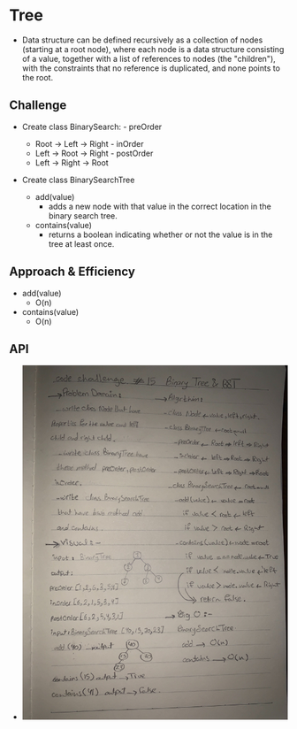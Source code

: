 # Tree
  - Data structure can be defined recursively as a collection of nodes (starting at a root node), where each node is a data structure consisting of a value, together with a list of references to nodes (the "children"), with the constraints that no reference is duplicated, and none points to the root.

## Challenge
   - Create class BinarySearch:
    - preOrder
      - Root -> Left -> Right 
    - inOrder
      - Left -> Root -> Right 
    - postOrder
      - Left -> Right -> Root

  - Create class BinarySearchTree
    - add(value)
      - adds a new node with that value in the correct location in the binary search tree.
    - contains(value)
      - returns a boolean indicating whether or not the value is in the tree at least once.


## Approach & Efficiency
   - add(value)
     - O(n)
   - contains(value)
     - O(n)

## API
  - ![](../../assets/tree.jpg)
